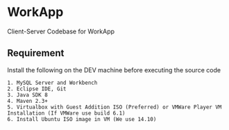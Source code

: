 # WorkApp
Client-Server Codebase for WorkApp  


## Requirement

Install the following on the DEV machine before executing the source code

    1. MySQL Server and Workbench
    2. Eclipse IDE, Git
    3. Java SDK 8
    4. Maven 2.3+ 
    5. Virtualbox with Guest Addition ISO (Preferred) or VMWare Player VM Installation (If VMWare use build 6.1)
    6. Install Ubuntu ISO image in VM (We use 14.10)
    
